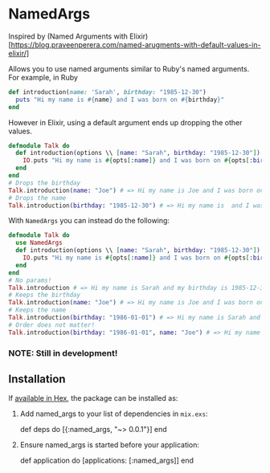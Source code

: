 # NamedArgs

Inspired by (Named Arguments with Elixir)[https://blog.praveenperera.com/named-arugments-with-default-values-in-elixir/]

Allows you to use named arguments similar to Ruby's named arguments. For example, in Ruby

```ruby
def introduction(name: 'Sarah', birthday: "1985-12-30")  
  puts "Hi my name is #{name} and I was born on #{birthday}"
end
```

However in Elixir, using a default argument ends up dropping the other values.

```elixir
defmodule Talk do  
  def introduction(options \\ [name: "Sarah", birthday: "1985-12-30"]) do
    IO.puts "Hi my name is #{opts[:name]} and I was born on #{opts[:birthday]}"
  end
end
# Drops the birthday
Talk.introduction(name: "Joe") # => Hi my name is Joe and I was born on
# Drops the name
Talk.introduction(birthday: "1985-12-30") # => Hi my name is  and I was born on 1985-12-30
```

With `NamedArgs` you can instead do the following:

```elixir
defmodule Talk do
  use NamedArgs
  def introduction(options \\ [name: "Sarah", birthday: "1985-12-30"]) do
    IO.puts "Hi my name is #{opts[:name]} and I was born on #{opts[:birthday]}"
  end
end
# No params!
Talk.introduction # => Hi my name is Sarah and my birthday is 1985-12-30
# Keeps the birthday
Talk.introduction(name: "Joe") # => Hi my name is Joe and I was born on 1985-12-30
# Keeps the name
Talk.introduction(birthday: "1986-01-01") # => Hi my name is Sarah and I was born on 1986-01-01
# Order does not matter!
Talk.introduction(birthday: "1986-01-01", name: "Joe") # => Hi my name is Joe and I was born on 1986-01-01
```

### NOTE: Still in development!

## Installation

If [available in Hex](https://hex.pm/docs/publish), the package can be installed as:

  1. Add named_args to your list of dependencies in `mix.exs`:

        def deps do
          [{:named_args, "~> 0.0.1"}]
        end

  2. Ensure named_args is started before your application:

        def application do
          [applications: [:named_args]]
        end
